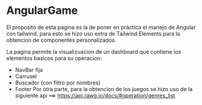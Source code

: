 # AngularGame

El proposito de esta pagina es la de poner en práctica el manejo de Angular con tailwind, para esto se hizo uso extra de Tailwind Elements para la obtencion de componentes personalizados.

La pagina permite la visualizuacion de un dashboard que contiene los elementos basicos para su operacion:
- NavBar fija
- Carrusel
- Buscador (con filtro por nombres)
- Footer
Por otra parte, para la obtencion de los juegos se hizo uso de la siguiente api ==> https://api.rawg.io/docs/#operation/genres_list
